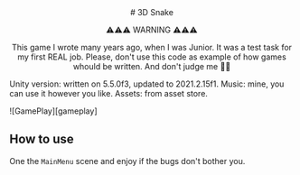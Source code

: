 <div align="center">
# 3D Snake

⚠️⚠️⚠️ WARNING ⚠️⚠️⚠️

This game I wrote many years ago, when I was Junior. It was a test task for my first REAL job. Please, don't use this code as example of how games whould be written. And don't judge me 🤷‍♂️
</div>

Unity version: written on 5.5.0f3, updated to 2021.2.15f1.
Music: mine, you can use it however you like.
Assets: from asset store.


![GamePlay][gameplay]

## How to use

One the `MainMenu` scene and enjoy if the bugs don't bother you.